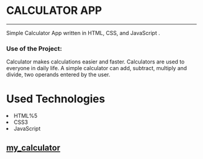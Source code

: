 <h1>CALCULATOR APP</h1>
<hr>
<p>Simple Calculator App written in HTML, CSS, and JavaScript .</p>
<h3>Use of the Project:</h3>
<p>Calculator makes calculations easier and faster. Calculators are used to everyone in daily life. A simple calculator can add, subtract, multiply and divide, two operands entered by the user.</p>
<h1>Used Technologies</h1>
<li>HTML%5</li>
<li>CSS3</li>
<li>JavaScript</li>
<h2><a href="easycalculator.surge.sh">my_calculator</a></h2>
